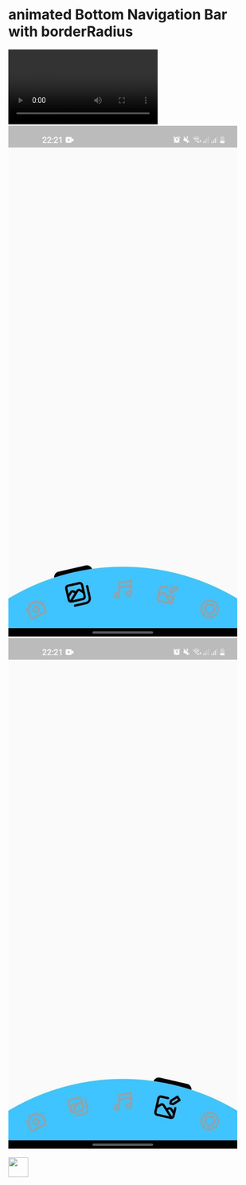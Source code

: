 # animated Bottom Navigation Bar with borderRadius
![gif](https://github.com/khurshid28/animation_and_borderBottomNavigation/blob/main/screenshots/animation.gif.mp4)
![image1](https://github.com/khurshid28/animation_and_borderBottomNavigation/blob/main/screenshots/screenshot1.jpg) ![image2](https://github.com/khurshid28/animation_and_borderBottomNavigation/blob/main/screenshots/screenshot2.jpg)



<img src="[https://media.giphy.com/media/vFKqnCdLPNOKc/giphy.gif](https://github.com/khurshid28/animation_and_borderBottomNavigation/blob/main/screenshots/animation.gif.mp4)" width="40" height="40" />
